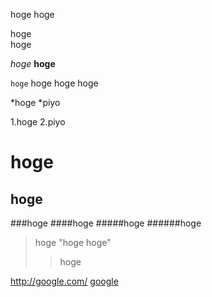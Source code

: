 ﻿hoge
hoge

hoge  
hoge

*hoge*
**hoge**

`hoge`
    hoge
	hoge
	hoge

*hoge
*piyo

1.hoge
2.piyo

# hoge
## hoge
###hoge
####hoge
#####hoge
######hoge

> hoge
> "hoge
hoge"
> > hoge

<http://google.com/>
[google][]

[google]: http://google.com/